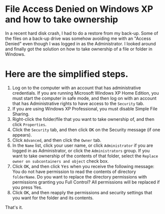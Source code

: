 # File Access Denied on Windows XP and how to take ownership

In a recent hard disk crash, I had to do a restore from my back-up. Some of the files on a back-up drive was somehow avoiding me with an "Access Denied" even though I was logged in as the Administrator. I looked around and finally got the solution on how to take ownership of a file or folder in Windows.

# Here are the simplified steps.

1. Log on to the computer with an account that has administrative credentials. If you are running Microsoft Windows XP Home Edition, you must start the computer in safe mode, and then log on with an account that has Administrative rights to have access to the `Security` tab.
1. If you are using Windows XP Professional, you must disable Simple File Sharing.
1. Right-click the folder/file that you want to take ownership of, and then click `Properties`.
1. Click the `Security` tab, and then click <kbd>OK</kbd> on the Security message (if one appears).
1. Click `Advanced`, and then click the `Owner` tab.
1. In the `Name` list, click your user name, or click `Administrator` if you are logged in as Administrator, or click the `Administrators` group. If you want to take ownership of the contents of that folder, select the `Replace owner on subcontainers and object` check box.
1. Click <kbd>OK</kbd>, and then click <kbd>Yes</kbd> when you receive the following message:
You do not have permission to read the contents of directory `folderName`. Do you want to replace the directory permissions with permissions granting you Full Control?
All permissions will be replaced if you press Yes.
1. Click <kbd>OK</kbd>, and then reapply the permissions and security settings that you want for the folder and its contents.

That's it.